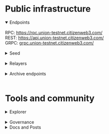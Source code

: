 # Public infrastructure 

<details open>
  <summary>Endpoints</summary>
  <br>
  RPC: <a href="https://rpc.union-testnet.citizenweb3.com/">https://rpc.union-testnet.citizenweb3.com/</a><br>
  REST: <a href="https://api.union-testnet.citizenweb3.com/">https://api.union-testnet.citizenweb3.com/</a><br>
  GRPC: <a href="grpc.union-testnet.citizenweb3.com/">grpc.union-testnet.citizenweb3.com/</a>
</details>
<br>
<details>
  <summary>Seed</summary>
6638ffb8127647f02c5df37079a6dd5593659149@195.201.197.246:17156
</details>
<br>
<details>
  <summary>Relayers</summary>
</details>
<br>
<details>
  <summary>Archive endpoints</summary>
  RPC: <br>
  API: <br>
  GRPC: <br>
</details>
<br>

# Tools and community

<details>
  <summary>Explorer</summary>
  <a href="https://validatorinfo.com/networks">Validator Info</a><br>
</details>
<br>
<details>
  <summary>Governance</summary>
  <a href="">Voting History</a><br>
</details>
<details>
  <summary>Docs and Posts</summary>
  <a href=""></a><br>
</details>
